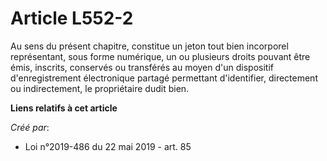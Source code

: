 # Article L552-2

Au sens du présent chapitre, constitue un jeton tout bien incorporel représentant, sous forme numérique, un ou plusieurs
droits pouvant être émis, inscrits, conservés ou transférés au moyen d'un dispositif d'enregistrement électronique partagé
permettant d'identifier, directement ou indirectement, le propriétaire dudit bien.

**Liens relatifs à cet article**

_Créé par_:

  - Loi n°2019-486 du 22 mai 2019 - art. 85
